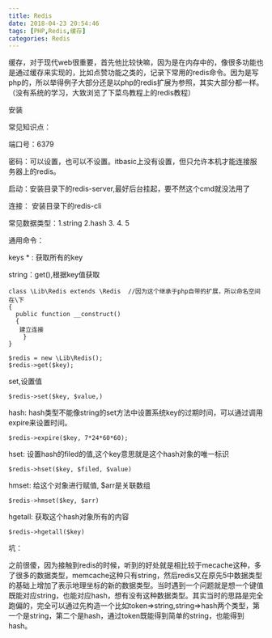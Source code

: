 ```yaml
---
title: Redis
date: 2018-04-23 20:54:46
tags: [PHP,Redis,缓存]
categories: Redis
---
```


缓存，对于现代web很重要，首先他比较快嘛，因为是在内存中的，像很多功能也是通过缓存来实现的，比如点赞功能之类的，记录下常用的redis命令。因为是写php的，所以举得例子大部分还是以php的redis扩展为参照，其实大部分都一样。（没有系统的学习，大致浏览了下菜鸟教程上的redis教程）

<!--more-->

安装





常见知识点：

端口号：6379

密码：可以设置，也可以不设置。itbasic上没有设置，但只允许本机才能连接服务器上的redis。

启动：安装目录下的redis-server,最好后台挂起，要不然这个cmd就没法用了

连接： 安装目录下的redis-cli 

常见数据类型：1.string 2.hash 3. 4. 5

通用命令：

keys * : 获取所有的key



string：get(),根据key值获取

```
class \Lib\Redis extends \Redis  //因为这个继承于php自带的扩展，所以命名空间在\下
{
  public function __construct()
  {
   建立连接
	}
}

$redis = new \Lib\Redis();
$redis->get($key);
```

set,设置值

```
$redis->set($key, $value,)
```





hash: hash类型不能像string的set方法中设置系统key的过期时间，可以通过调用expire来设置时间。

```
$redis->expire($key, 7*24*60*60);
```

hset: 设置hash的filed的值,这个key意思就是这个hash对象的唯一标识

```
$redis->hset($key, $filed, $value)
```

hmset: 给这个对象进行赋值, $arr是关联数组

```
$redis->hmset($key, $arr)
```

hgetall: 获取这个hash对象所有的内容

```
$redis->hgetall($key)
```



坑：

之前很傻，因为接触到redis的时候，听到的好处就是相比较于mecache这种，多了很多的数据类型，memcache这种只有string，然后redis又在原先5中数据类型的基础上增加了表示地理坐标的新的数据类型。当时遇到一个问题就是想一个键值既能对应string，也能对应hash，想有没有这种数据类型。其实当时的思路是完全跑偏的，完全可以通过先构造一个比如token=>string,string=>hash两个类型，第一个是string，第二个是hash，通过token既能得到简单的string，也能得到hash。